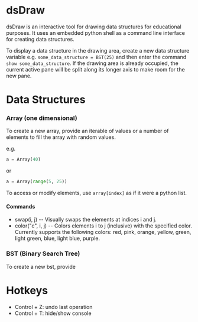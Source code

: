 # dsDraw

dsDraw is an interactive tool for drawing data structures for educational purposes. It uses an embedded python shell as a command line interface for creating data structures.

To display a data structure in the drawing area, create a new data structure variable e.g. `some_data_structure = BST(25)` and then enter the command `show some_data_structure`.
If the drawing area is already occupied, the current active pane will be split along its longer axis to make room for the new pane.

# Data Structures

  ### Array (one dimensional)
  To create a new array, provide an iterable of values or a number of elements to fill the array with random values.
  
  e.g.
  ```python
  a = Array(40)
  ```
  or 
  ```python
  a = Array(range(5, 25))
  ```
  
  To access or modify elements, use `array[index]` as if it were a python list.
  
  #### Commands
  * swap(i, j) -- 
    Visually swaps the elements at indices i and j.
  * color("c", i, j) --
    Colors elements i to j (inclusive) with the specified color. Currently supports the following colors: red, pink, orange, yellow, green, light green, blue, light blue, purple.
    
   ### BST (Binary Search Tree)
   To create a new bst, provide
# Hotkeys
* Control + Z: undo last operation
* Control + T: hide/show console
    
 
  
  
